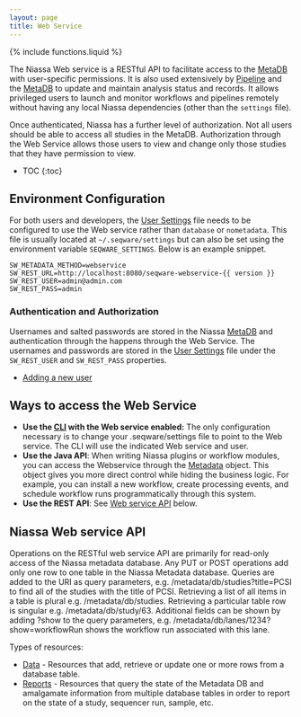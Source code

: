 ```yaml
---
layout: page
title: Web Service
---
```

{% include functions.liquid %}

The Niassa Web service is a RESTful API to facilitate access to the 
[MetaDB]({{version_url}}/metadb) with user-specific permissions. It is also used
extensively by [Pipeline]({{version_url}}/pipeline) and the 
[MetaDB]({{version_url}}/metadb) to update and maintain analysis status and 
records. It allows privileged users to launch and monitor workflows and 
pipelines remotely without having any local Niassa dependencies (other than the 
`settings` file).

Once authenticated, Niassa has a further level of authorization. Not all users 
should be able to access all studies in the MetaDB. Authorization through the 
Web Service allows those users to view and change only those studies that they 
have permission to view.

* TOC
{:toc}

## Environment Configuration
For both users and developers, the [User Settings]({{version_url}}/environment/user-configuration)
file needs to be configured to use the Web service rather than `database` or
`nometadata`. This file is usually located at `~/.seqware/settings` but can also be set using the environment variable `SEQWARE_SETTINGS`. Below is an
example snippet.

```
SW_METADATA_METHOD=webservice
SW_REST_URL=http://localhost:8080/seqware-webservice-{{ version }}
SW_REST_USER=admin@admin.com
SW_REST_PASS=admin
```

### Authentication and Authorization

Usernames and salted passwords are stored in the Niassa 
[MetaDB]({{version_url}}/metadb) and authentication through the happens through 
the Web Service. The usernames and passwords are stored in the 
[User Settings]({{version_url}}/environment/user-configuration) file under the
`SW_REST_USER` and `SW_REST_PASS` properties.

* [Adding a new user]({{version_url}}/admins/new-user)


## Ways to access the Web Service 

* **Use the [CLI]({{version_url}}/CLI) with the Web service enabled:** The only 
  configuration necessary is to change your .seqware/settings file to point to 
  the Web service. The CLI will use the indicated Web service and user.
* **Use the Java API**: When writing Niassa plugins or workflow modules, you can 
  access the Webservice through the 
  [Metadata](https://github.com/oicr-gsi/niassa/blob/develop/seqware-common/src/main/java/net/sourceforge/seqware/common/metadata/Metadata.java) 
  object. This object gives you more direct control while hiding the business 
  logic. For example, you can install a new workflow, create processing events, 
  and schedule workflow runs programmatically through this system.
* **Use the REST API**: See [Web service API](#niassa-web-service-api) below.

## Niassa Web service API

Operations on the RESTful web service API are primarily for read-only access of 
the Niassa metadata database. Any PUT or POST operations add only one row to one
table in the Niassa Metadata database. Queries are added to the URI as query 
parameters, e.g. /metadata/db/studies?title=PCSI to find all of the studies with
the title of PCSI. Retrieving a list of all items in a table is plural 
e.g. /metadata/db/studies. Retrieving a particular table row is singular 
e.g. /metadata/db/study/63. Additional fields can be shown by adding ?show to the query parameters, 
e.g. /metadata/db/lanes/1234?show=workflowRun shows the workflow run associated 
with this lane. 

Types of resources:
* [Data]({{version_url}}/web-service/db) - Resources that add, retrieve or 
  update one or more rows from a database table.
* [Reports]({{version_url}}/web-service/report) - Resources that query the 
  state of the Metadata DB and amalgamate information from multiple database 
  tables in order to report on the state of a study, sequencer run, sample, etc. 


